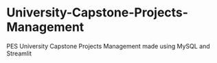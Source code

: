 # University-Capstone-Projects-Management
PES University Capstone Projects Management made using MySQL and Streamlit
